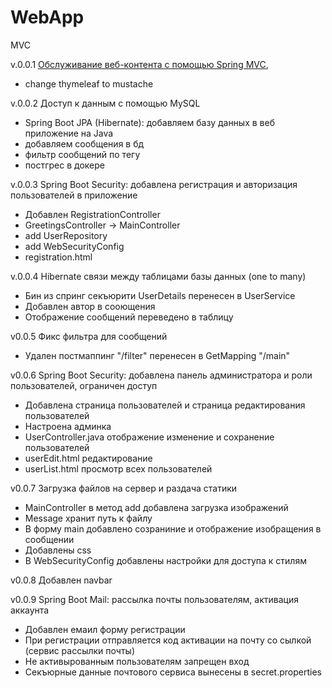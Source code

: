 # WebApp
MVC

v.0.0.1 [Обслуживание веб-контента с помощью Spring MVC](https://spring.io/guides/gs/serving-web-content/),

* change thymeleaf to mustache

v.0.0.2 Доступ к данным с помощью MySQL

* Spring Boot JPA (Hibernate): добавляем базу данных в веб приложение на Java
* добавляем сообщения в бд
* фильтр сообщений по тегу
* постгрес в докере

v.0.0.3 Spring Boot Security: добавлена регистрация и авторизация пользователей в приложение

* Добавлен RegistrationController
* GreetingsController -> MainController
* add UserRepository
* add WebSecurityConfig
* registration.html

v.0.0.4 Hibernate связи между таблицами базы данных (one to many)

* Бин из спринг секъюрити UserDetails перенесен в UserService
* Добавлен автор в сооющения
* Отображение сообщений переведено в таблицу

v0.0.5 Фикс фильтра для сообщений
* Удален постмаппинг "/filter" перенесен в GetMapping "/main"

v0.0.6 Spring Boot Security: добавлена панель администратора и роли пользователей, ограничен доступ
* Добавлена страница пользователей и страница редактирования пользователей
* Настроена админка
* UserController.java отображение изменение и сохранение пользователей
* userEdit.html редактирование
* userList.html просмотр всех пользователей

v0.0.7 Загрузка файлов на сервер и раздача статики
* MainController в метод add добавлена загрузка изображений
* Message хранит путь к файлу
* В форму main добавлено созраниние и отображение изобращения в сообщении
* Добавлены css
* В WebSecurityConfig добавлены настройки для доступа к стилям

v0.0.8 Добавлен navbar

v0.0.9 Spring Boot Mail: рассылка почты пользователям, активация аккаунта
* Добавлен емаил форму регистрации
* При регистрации отправляется код активации на почту со сылкой (сервис рассылки почты)
* Не активырованным пользователям запрещен вход
* Секъюрные данные почтового сервиса вынесены в secret.properties
